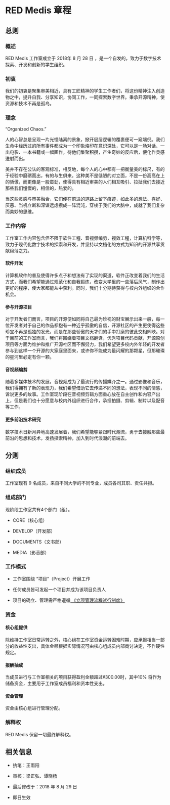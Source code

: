 ﻿# RED Medis 章程




## 总则

### 概述

RED Medis 工作室成立于 2018年 8 月 28 日 ，是一个自发的，致力于数字技术探索、开发和创新的学生组织。




### 初衷

我们的初衷是聚集审美相近，具有工匠精神的学生工作者们，将这份精神注入创造物之中，提升自我、分享知识，协同工作，一同探索数字世界。秉承开源精神，使资源和技术不再是孤岛。




### 理念

“Organized Chaos.”




人的心智总是呈现一片光怪陆离的景象，掀开层层逻辑的覆裹便可一窥端倪。我们生命中经历过的所有事件都成为一个印象烙印在意识深处，它可以是一场对话、一出电影、一本书籍或一幅画作，待他们集聚积攒，产生奇妙的反应后，便化作灵感迸射而出。




美并不存在公认的客观标准，相反地，每个人的心中都有一把衡量美的标尺，有的于经验中磨砺而出，有的与生俱来。这种美不是低陋的对立面，不是一份高高在上的骄傲，而更像是一股蛮劲，使得具有相近审美的人们相互吸引、拉扯我们去接近那些我们憧憬的，相信的，热爱的。




当这些灵感与审美融合，它们便在前进的道路上留下痕迹，如此多的想法、喜好、厌恶、当机立断和深谋远虑攒成一阵混沌，穿梭于我们的大脑中，成就了我们复杂而美妙的思维。




### 工作内容

工作室工作内容包含但不限于软件工程、音视频编剪，视效工程，计算机科学等，致力于现代化数字技术的探索和开发，并坚持以文档化的方式为知识的开源共享贡献绵薄之力。




#### 软件开发

计算机软件的普及使得许多点子和想法有了实现的渠道，软件正改变着我们的生活方式，而我们希望能通过规范化和自我锻炼，改变大学里的一些落后风气，制作出更好的程序，使大家都能从中获利。同时，我们十分期待获得与校内外组织的合作机会。




#### 参与开源项目

对于开发者们而言，项目的开源便如同将自己最为珍视的财宝展示出来一般，每一位开发者对于自己的作品都抱有一种近乎孤傲的自信，开源社区的产生更使得这些珍宝不再是孤独的发光，而是在那些骄傲的天才们的手中打磨的彼此交相辉映。对于目前的工作室而言，我们将围绕着项目文档翻译，优秀项目代码贡献，开源原创项目等方面为维护和推广开源社区而不懈努力，我们希望更多校内外年轻的开发者参与到这样一个开源的大家庭里面来，或许你不能成为最闪耀的那颗星，但那璀璨的星河里必定有你一颗。




#### 音视频编剪

随着多媒体技术的发展，音视频成为了最流行的传播媒介之一。通过影像和音乐，我们得拥有了新的表现力，我们希望借助它去传递不同的想法，表现不同的情感，诉说更多的故事。工作室现阶段在音视频剪辑方面重心放在自主创作和内容产出上，但是我们也十分愿意与校内外组织进行合作，承担拍摄、剪辑、制片以及配音等工作。




#### 更多前沿技术研究

数字技术日新月异地高速发展着，我们希望能够紧跟时代潮流，勇于去接触那些最前沿的思想和技术，发扬探索精神，加入到时代浪潮的前端去。



## 分则

### 组织成员

工作室现有 9 名成员，来自不同大学的不同专业，成员各司其职、责任共担。




### 组成部门

现阶段工作室共有4个部门（组）。

- CORE（核心组）

- DEVELOP（开发部）

- DOCUMENTS（文书部）

- MEDIA（影音部）




### 工作模式

* 工作室围绕 “项目”（Project）开展工作

* 任何成员皆可发起一个项目并成为该项目负责人

* 项目的确立、管理需严格遵循[ 《立项管理流程试行制度》](https://github.com/REDMedis/REDM-Regulations/blob/master/REDM-Project-Process-cmn.md)

### 资金

#### 核心组提供

除维持工作室日常运转之外，核心组在工作室资金运转困难时期，应承担相当一部分的收益性支出，具体金额根据实际情况可由核心组成员内部商讨决定，不作硬性规定。




#### 报酬抽成

当成员进行与工作室相关的项目获得盈利金额超过¥300.00时，其中10% 将作为储备资金，主要用于工作室成员福利和资本性支出。



#### 资金管理

资金由核心组进行管理分配。




### 解释权

RED Medis 保留一切最终解释权。




## 相关信息

- 执笔：王雨阳

- 审核：梁正弘、谭晓杨

- 最后修改于：2018 年 8 月 29 日

- 即日生效

